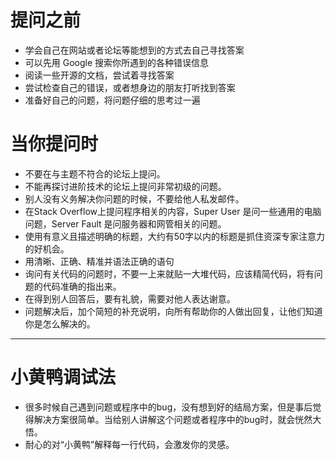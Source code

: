 # 提问之前

- 学会自己在网站或者论坛等能想到的方式去自己寻找答案
- 可以先用 Google 搜索你所遇到的各种错误信息
- 阅读一些开源的文档，尝试着寻找答案
- 尝试检查自己的错误，或者想身边的朋友打听找到答案
- 准备好自己的问题，将问题仔细的思考过一遍

# 当你提问时

- 不要在与主题不符合的论坛上提问。
- 不能再探讨进阶技术的论坛上提问非常初级的问题。
- 别人没有义务解决你问题的时候，不要给他人私发邮件。
- 在Stack Overflow上提问程序相关的内容，Super User 是问一些通用的电脑问题，Server Fault 是问服务器和网管相关的问题。
- 使用有意义且描述明确的标题，大约有50字以内的标题是抓住资深专家注意力的好机会。
- 用清晰、正确、精准并语法正确的语句
- 询问有关代码的问题时，不要一上来就贴一大堆代码，应该精简代码，将有问题的代码准确的指出来。
- 在得到别人回答后，要有礼貌，需要对他人表达谢意。
- 问题解决后，加个简短的补充说明，向所有帮助你的人做出回复，让他们知道你是怎么解决的。

---

# 小黄鸭调试法

- 很多时候自己遇到问题或程序中的bug，没有想到好的结局方案，但是事后觉得解决方案很简单。当给别人讲解这个问题或者程序中的bug时，就会恍然大悟。
- 耐心的对“小黄鸭”解释每一行代码，会激发你的灵感。
